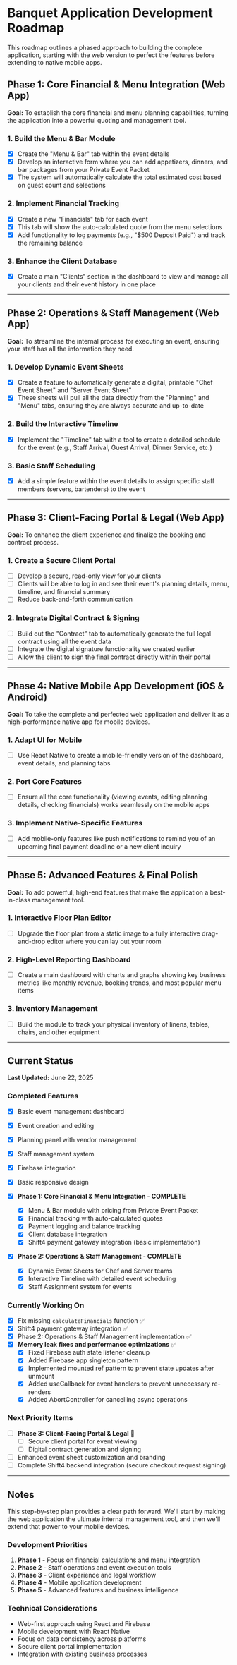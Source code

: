 # Banquet Application Development Roadmap

This roadmap outlines a phased approach to building the complete application, starting with the web version to perfect the features before extending to native mobile apps.

## Phase 1: Core Financial & Menu Integration (Web App)

**Goal:** To establish the core financial and menu planning capabilities, turning the application into a powerful quoting and management tool.

### 1. Build the Menu & Bar Module

- [x] Create the "Menu & Bar" tab within the event details
- [x] Develop an interactive form where you can add appetizers, dinners, and bar packages from your Private Event Packet
- [x] The system will automatically calculate the total estimated cost based on guest count and selections

### 2. Implement Financial Tracking

- [x] Create a new "Financials" tab for each event
- [x] This tab will show the auto-calculated quote from the menu selections
- [x] Add functionality to log payments (e.g., "$500 Deposit Paid") and track the remaining balance

### 3. Enhance the Client Database

- [x] Create a main "Clients" section in the dashboard to view and manage all your clients and their event history in one place

---

## Phase 2: Operations & Staff Management (Web App)

**Goal:** To streamline the internal process for executing an event, ensuring your staff has all the information they need.

### 1. Develop Dynamic Event Sheets

- [x] Create a feature to automatically generate a digital, printable "Chef Event Sheet" and "Server Event Sheet"
- [x] These sheets will pull all the data directly from the "Planning" and "Menu" tabs, ensuring they are always accurate and up-to-date

### 2. Build the Interactive Timeline

- [x] Implement the "Timeline" tab with a tool to create a detailed schedule for the event (e.g., Staff Arrival, Guest Arrival, Dinner Service, etc.)

### 3. Basic Staff Scheduling

- [x] Add a simple feature within the event details to assign specific staff members (servers, bartenders) to the event

---

## Phase 3: Client-Facing Portal & Legal (Web App)

**Goal:** To enhance the client experience and finalize the booking and contract process.

### 1. Create a Secure Client Portal

- [ ] Develop a secure, read-only view for your clients
- [ ] Clients will be able to log in and see their event's planning details, menu, timeline, and financial summary
- [ ] Reduce back-and-forth communication

### 2. Integrate Digital Contract & Signing

- [ ] Build out the "Contract" tab to automatically generate the full legal contract using all the event data
- [ ] Integrate the digital signature functionality we created earlier
- [ ] Allow the client to sign the final contract directly within their portal

---

## Phase 4: Native Mobile App Development (iOS & Android)

**Goal:** To take the complete and perfected web application and deliver it as a high-performance native app for mobile devices.

### 1. Adapt UI for Mobile

- [ ] Use React Native to create a mobile-friendly version of the dashboard, event details, and planning tabs

### 2. Port Core Features

- [ ] Ensure all the core functionality (viewing events, editing planning details, checking financials) works seamlessly on the mobile apps

### 3. Implement Native-Specific Features

- [ ] Add mobile-only features like push notifications to remind you of an upcoming final payment deadline or a new client inquiry

---

## Phase 5: Advanced Features & Final Polish

**Goal:** To add powerful, high-end features that make the application a best-in-class management tool.

### 1. Interactive Floor Plan Editor

- [ ] Upgrade the floor plan from a static image to a fully interactive drag-and-drop editor where you can lay out your room

### 2. High-Level Reporting Dashboard

- [ ] Create a main dashboard with charts and graphs showing key business metrics like monthly revenue, booking trends, and most popular menu items

### 3. Inventory Management

- [ ] Build the module to track your physical inventory of linens, tables, chairs, and other equipment

---

## Current Status

**Last Updated:** June 22, 2025

### Completed Features

- [x] Basic event management dashboard
- [x] Event creation and editing
- [x] Planning panel with vendor management
- [x] Staff management system
- [x] Firebase integration
- [x] Basic responsive design
- [x] **Phase 1: Core Financial & Menu Integration - COMPLETE**

  - [x] Menu & Bar module with pricing from Private Event Packet
  - [x] Financial tracking with auto-calculated quotes
  - [x] Payment logging and balance tracking
  - [x] Client database integration
  - [x] Shift4 payment gateway integration (basic implementation)

- [x] **Phase 2: Operations & Staff Management - COMPLETE**
  - [x] Dynamic Event Sheets for Chef and Server teams
  - [x] Interactive Timeline with detailed event scheduling
  - [x] Staff Assignment system for events

### Currently Working On

- [x] Fix missing `calculateFinancials` function ✅
- [x] Shift4 payment gateway integration ✅
- [x] Phase 2: Operations & Staff Management implementation ✅
- [x] **Memory leak fixes and performance optimizations** ✅
  - [x] Fixed Firebase auth state listener cleanup
  - [x] Added Firebase app singleton pattern
  - [x] Implemented mounted ref pattern to prevent state updates after unmount
  - [x] Added useCallback for event handlers to prevent unnecessary re-renders
  - [x] Added AbortController for cancelling async operations

### Next Priority Items

- [ ] **Phase 3: Client-Facing Portal & Legal** 🎯
  - [ ] Secure client portal for event viewing
  - [ ] Digital contract generation and signing
- [ ] Enhanced event sheet customization and branding
- [ ] Complete Shift4 backend integration (secure checkout request signing)

---

## Notes

This step-by-step plan provides a clear path forward. We'll start by making the web application the ultimate internal management tool, and then we'll extend that power to your mobile devices.

### Development Priorities

1. **Phase 1** - Focus on financial calculations and menu integration
2. **Phase 2** - Staff operations and event execution tools
3. **Phase 3** - Client experience and legal workflow
4. **Phase 4** - Mobile application development
5. **Phase 5** - Advanced features and business intelligence

### Technical Considerations

- Web-first approach using React and Firebase
- Mobile development with React Native
- Focus on data consistency across platforms
- Secure client portal implementation
- Integration with existing business processes
